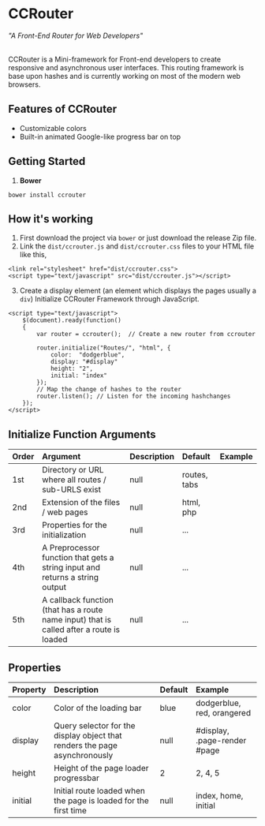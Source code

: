 # CCRouter

*"A Front-End Router for Web Developers"* <br><br>

CCRouter is a Mini-framework for Front-end developers to create responsive and asynchronous user interfaces. This routing framework is base upon hashes and is currently working on most of the modern web browsers.

## Features of CCRouter
* Customizable colors
* Built-in animated Google-like progress bar on top

## Getting Started 
1. **Bower**
```
bower install ccrouter
```

## How it's working
1. First download the project via `bower` or just download the release Zip file.
2. Link the `dist/ccrouter.js` and `dist/ccrouter.css` files to your HTML file like this,
```
<link rel="stylesheet" href="dist/ccrouter.css">
<script type="text/javascript" src="dist/ccrouter.js"></script>
```
3. Create a display element (an element which displays the pages usually a `div`) Initialize CCRouter Framework through JavaScript.
```
<script type="text/javascript">
    $(document).ready(function() 
    {
        var router = ccrouter();  // Create a new router from ccrouter

        router.initialize("Routes/", "html", {
            color:  "dodgerblue",
            display: "#display"
            height: "2",
            initial: "index"
        }); 
        // Map the change of hashes to the router
        router.listen(); // Listen for the incoming hashchanges
    });
</script>
```

## Initialize Function Arguments
| Order | Argument        | Description           | Default  | Example |
| ------------- |:-------------|:-----|:---------- | :----|
| 1st | Directory or URL where all routes / sub-URLS exist | null | routes, tabs |
| 2nd | Extension of the files / web pages | null | html, php |
| 3rd | Properties for the initialization | null | ... |
| 4th | A Preprocessor function that gets a string input and returns a string output | null | ... |
| 5th | A callback function (that has a route name input) that is called after a route is loaded | null | ... |   

## Properties
| Property        | Description           | Default  | Example |
| ------------- |:-------------|:-----|:---------- |
| color | Color of the loading bar | blue | dodgerblue, red, orangered |
| display | Query selector for the display object that renders the page asynchronously | null | #display, .page-render #page |
| height | Height of the page loader progressbar | 2 | 2, 4, 5 |
| initial | Initial route loaded when the page is loaded for the first time | null | index, home, initial |